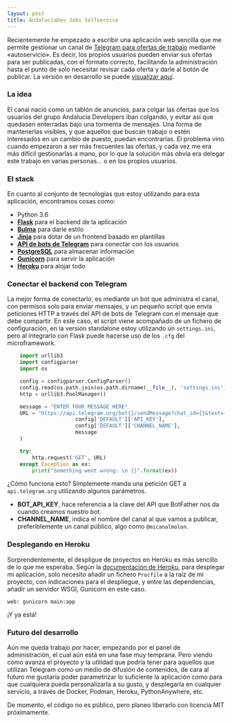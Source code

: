 ```yaml
---
layout: post
title: AndalucíaDev Jobs Selfservice
---
```


Recientemente he empezado a escribir una aplicación web sencilla que me permite gestionar un canal de [Telegram para ofertas de trabajo](https://t.me/andaluciadevjobs)
mediante «autoservicio». Es decir, los propios usuarios pueden enviar sus ofertas para ser publicadas, con el formato correcto,
facilitando la administración hasta el punto de solo necesitar revisar cada oferta y darle al botón de publicar. La versión en desarrollo se puede [visualizar aquí](https://ad-jobs.herokuapp.com/).

### La idea

El canal nació como un tablón de anuncios, para colgar las ofertas que los usuarios del grupo Andalucía Developers iban colgando, y evitar
así que quedasen enterradas bajo una tormenta de mensajes. Una forma de mantenerlas visibles, y que aquellos que buscan trabajo o estén
interesados en un cambio de puesto, puedan encontrarlas. El problema vino cuando empezaron a ser más frecuentes las ofertas, y cada vez me
era más difícil gestionarlas a mano, por lo que la solución más obvia era delegar este trabajo en varias personas... o en los propios usuarios.

### El stack

En cuanto al conjunto de tecnologías que estoy utilizando para esta aplicación, encontramos cosas como:

* Python 3.6
* [**Flask**](https://palletsprojects.com/p/flask/) para el backend de la aplicación
* [**Bulma**](https://bulma.io/) para darle estilo
* [**Jinja**](https://palletsprojects.com/p/jinja/) para dotar de un frontend basado en plantillas
* [**API de bots de Telegram**](https://core.telegram.org/bots) para conectar con los usuarios
* [**PostgreSQL**](https://www.postgresql.org/) para almacenar información
* [**Gunicorn**](https://gunicorn.org/) para servir la aplicación
* [**Heroku**](https://heroku.com/) para alojar todo

### Conectar el backend con Telegram

La mejor forma de conectarlo, es mediante un bot que administra el canal, con permisos solo para enviar mensajes, y un pequeño script que
envía peticiones HTTP a través del API de bots de Telegram con el mensaje que debe compartir. En este caso, el script viene acompañado de un
fichero de configuración, en la versión standalone estoy utilizando un `settings.ini`, pero al integrarlo con Flask puede hacerse uso de los
`.cfg` del microframework.

```python
    import urllib3
    import configparser
    import os

    config = configparser.ConfigParser()
    config.read(os.path.join(os.path.dirname(__file__), 'settings.ini'))
    http = urllib3.PoolManager()

    message = "ENTER YOUR MESSAGE HERE"
    URL = "https://api.telegram.org/bot{}/sendMessage?chat_id={}&text={}".format(
                      config['DEFAULT']['API_KEY'], 
                      config['DEFAULT']['CHANNEL_NAME'], 
                      message
    )

    try:
        http.request('GET', URL)
    except Exception as ex:
        print("Something went wrong: \n {}".format(ex))
```

¿Cómo funciona esto? Simplemente manda una petición GET a `api.telegram.org` utilizando algunos parámetros.

* **BOT_API_KEY**, hace referencia a la clave del API que BotFather nos da cuando creamos nuestro bot.
* **CHANNEL_NAME**, indica el nombre del canal al que vamos a publicar, preferiblemente un canal público, algo como `@micanalmolon`.

### Desplegando en Heroku

Sorprendentemente, el despligue de proyectos en Heroku es más sencillo de lo que me esperaba. Según la [documentación de Heroku](https://devcenter.heroku.com/categories/reference),
para desplegar mi aplicación, solo necesito añadir un fichero `Procfile` a la raíz de mi proyecto, con indicaciones para el despliegue, y entre
las dependencias, añadir un servidor WSGI, Gunicorn en este caso.

    web: gunicorn main:app

¡Y ya está!

### Futuro del desarrollo

Aún me queda trabajo por hacer, empezando por el panel de administración, el cual aún está en una fase muy temprana. Pero viendo como avanza
el proyecto y la utilidad que podría tener para aquellos que utilizan Telegram como un medio de difusión de contenidos, de cara al futuro
me gustaría poder parametrizar lo suficiente la aplicación como para que cualquiera pueda personalizarla a su gusto, y desplegarla en cualquier
servicio, a través de Docker, Podman, Heroku, PythonAnywhere, etc.

De momento, el código no es público, pero planeo liberarlo con licencia MIT próximamente.
